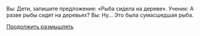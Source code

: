 Вы: Дети, запишите предложение: «Рыба сидела на дереве».
Ученик: А разве рыбы сидят на деревьях?
Вы: Ну… Это была сумасшедшая рыба.

[Продолжить размышлять](../thinking.md)

